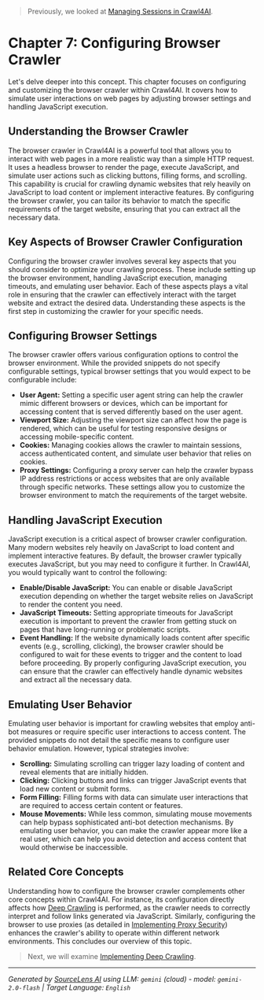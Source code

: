 > Previously, we looked at [Managing Sessions in Crawl4AI](06_managing-sessions-in-crawl4ai.md).

# Chapter 7: Configuring Browser Crawler
Let's delve deeper into this concept. This chapter focuses on configuring and customizing the browser crawler within Crawl4AI. It covers how to simulate user interactions on web pages by adjusting browser settings and handling JavaScript execution.
## Understanding the Browser Crawler
The browser crawler in Crawl4AI is a powerful tool that allows you to interact with web pages in a more realistic way than a simple HTTP request. It uses a headless browser to render the page, execute JavaScript, and simulate user actions such as clicking buttons, filling forms, and scrolling. This capability is crucial for crawling dynamic websites that rely heavily on JavaScript to load content or implement interactive features. By configuring the browser crawler, you can tailor its behavior to match the specific requirements of the target website, ensuring that you can extract all the necessary data.
## Key Aspects of Browser Crawler Configuration
Configuring the browser crawler involves several key aspects that you should consider to optimize your crawling process. These include setting up the browser environment, handling JavaScript execution, managing timeouts, and emulating user behavior. Each of these aspects plays a vital role in ensuring that the crawler can effectively interact with the target website and extract the desired data. Understanding these aspects is the first step in customizing the crawler for your specific needs.
## Configuring Browser Settings
The browser crawler offers various configuration options to control the browser environment. While the provided snippets do not specify configurable settings, typical browser settings that you would expect to be configurable include:
*   **User Agent:** Setting a specific user agent string can help the crawler mimic different browsers or devices, which can be important for accessing content that is served differently based on the user agent.
*   **Viewport Size:** Adjusting the viewport size can affect how the page is rendered, which can be useful for testing responsive designs or accessing mobile-specific content.
*   **Cookies:** Managing cookies allows the crawler to maintain sessions, access authenticated content, and simulate user behavior that relies on cookies.
*   **Proxy Settings:** Configuring a proxy server can help the crawler bypass IP address restrictions or access websites that are only available through specific networks.
These settings allow you to customize the browser environment to match the requirements of the target website.
## Handling JavaScript Execution
JavaScript execution is a critical aspect of browser crawler configuration. Many modern websites rely heavily on JavaScript to load content and implement interactive features. By default, the browser crawler typically executes JavaScript, but you may need to configure it further. In Crawl4AI, you would typically want to control the following:
*   **Enable/Disable JavaScript:** You can enable or disable JavaScript execution depending on whether the target website relies on JavaScript to render the content you need.
*   **JavaScript Timeouts:** Setting appropriate timeouts for JavaScript execution is important to prevent the crawler from getting stuck on pages that have long-running or problematic scripts.
*   **Event Handling:** If the website dynamically loads content after specific events (e.g., scrolling, clicking), the browser crawler should be configured to wait for these events to trigger and the content to load before proceeding.
By properly configuring JavaScript execution, you can ensure that the crawler can effectively handle dynamic websites and extract all the necessary data.
## Emulating User Behavior
Emulating user behavior is important for crawling websites that employ anti-bot measures or require specific user interactions to access content. The provided snippets do not detail the specific means to configure user behavior emulation. However, typical strategies involve:
*   **Scrolling:** Simulating scrolling can trigger lazy loading of content and reveal elements that are initially hidden.
*   **Clicking:** Clicking buttons and links can trigger JavaScript events that load new content or submit forms.
*   **Form Filling:** Filling forms with data can simulate user interactions that are required to access certain content or features.
*   **Mouse Movements:** While less common, simulating mouse movements can help bypass sophisticated anti-bot detection mechanisms.
By emulating user behavior, you can make the crawler appear more like a real user, which can help you avoid detection and access content that would otherwise be inaccessible.
## Related Core Concepts
Understanding how to configure the browser crawler complements other core concepts within Crawl4AI. For instance, its configuration directly affects how [Deep Crawling](08_implementing-deep-crawling.md) is performed, as the crawler needs to correctly interpret and follow links generated via JavaScript. Similarly, configuring the browser to use proxies (as detailed in [Implementing Proxy Security](09_implementing-proxy-security.md)) enhances the crawler's ability to operate within different network environments.
This concludes our overview of this topic.

> Next, we will examine [Implementing Deep Crawling](08_implementing-deep-crawling.md).


---

*Generated by [SourceLens AI](https://github.com/openXFlow/sourceLensAI) using LLM: `gemini` (cloud) - model: `gemini-2.0-flash` | Target Language: `English`*